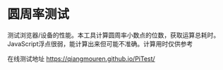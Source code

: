 # 圆周率测试

测试浏览器/设备的性能。本工具计算圆周率小数点的位数，获取运算总耗时。JavaScript浮点很弱，能计算出来但可能不准确。计算用时仅供参考

在线测试地址 https://qiangmouren.github.io/PiTest/
